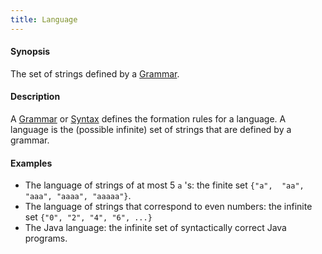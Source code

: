 ```yaml
---
title: Language
---
```


#### Synopsis

The set of strings defined by a [Grammar](../../Rascalopedia/Grammar/).

#### Description

A [Grammar](../../Rascalopedia/Grammar/) or [Syntax](../../Rascalopedia/Syntax/) defines the formation rules for a language.
A language is the (possible infinite) set of strings that are defined by a grammar.

#### Examples

*  The language of strings of at most 5 `a` 's: the finite set `{"a",  "aa", "aaa", "aaaa", "aaaaa"}`.
*  The language of strings that correspond to even numbers: the infinite set `{"0", "2", "4", "6", ...}`
*  The Java language: the infinite set of syntactically correct Java programs.


